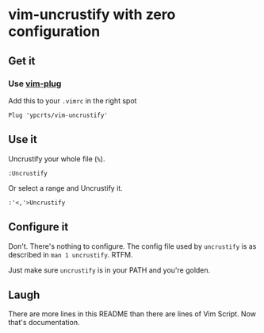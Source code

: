 # vim-uncrustify with zero configuration

## Get it

### Use [vim-plug](https://github.com/junegunn/vim-plug)

Add this to your `.vimrc` in the right spot
```
Plug 'ypcrts/vim-uncrustify'
```

##  Use it

Uncrustify your whole file (`%`).
```
:Uncrustify
```

Or select a range and Uncrustify it.
```
:'<,'>Uncrustify
```

## Configure it

Don't. There's nothing to configure. The config file used by `uncrustify` is as described in `man 1 uncrustify`. RTFM.

Just make sure `uncrustify` is in your PATH and you're golden.

## Laugh
There are more lines in this README than there are lines of Vim Script. Now that's documentation.

